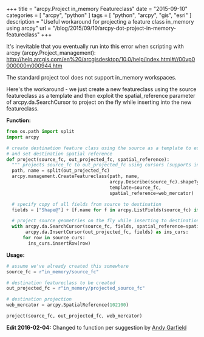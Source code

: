 +++
title = "arcpy.Project in_memory Featureclass"
date = "2015-09-10"
categories = [
  "arcpy",
  "python"
]
tags = [
  "python",
  "arcpy",
  "gis",
  "esri"
]
description = "Useful workaround for projecting a feature class in_memory using arcpy"
url = "/blog/2015/09/10/arcpy-dot-project-in-memory-featureclass"
+++

It's inevitable that you eventually run into this error when scripting with arcpy (arcpy.Project_management):
http://help.arcgis.com/en%20/arcgisdesktop/10.0/help/index.html#//00vp0000000m000944.htm

The standard project tool does not support in_memory workspaces.  

Here's the workaround - we just create a new featureclass using the source featureclass as a template and then exploit the spatial_reference parameter of arcpy.da.SearchCursor to project on the fly while inserting into the new featureclass.

**Function:**  

```python
from os.path import split
import arcpy

# create destination feature class using the source as a template to establish schema
# and set destination spatial reference
def project(source_fc, out_projected_fc, spatial_reference):
  """ projects source_fc to out_projected_fc using cursors (supports in_memory workspace) """
  path, name = split(out_projected_fc)
  arcpy.management.CreateFeatureclass(path, name,
                                      arcpy.Describe(source_fc).shapeType,
                                      template=source_fc,
                                      spatial_reference=web_mercator)

  # specify copy of all fields from source to destination
  fields = ["Shape@"] + [f.name for f in arcpy.ListFields(source_fc) if not f.required]

  # project source geometries on the fly while inserting to destination featureclass
  with arcpy.da.SearchCursor(source_fc, fields, spatial_reference=spatial_reference) as source_curs, \
       arcpy.da.InsertCursor(out_projected_fc, fields) as ins_curs:
      for row in source_curs:
        ins_curs.insertRow(row)
```

**Usage:**

```python
# assume we've already created this somewhere
source_fc = r"in_memory/source_fc"

# destination featureclass to be created
out_projected_fc = r"in_memory/projected_source_fc"

# destination projection
web_mercator = arcpy.SpatialReference(102100)

project(source_fc, out_projected_fc, web_mercator)
```

**Edit 2016-02-04:** Changed to function per suggestion by [Andy Garfield](https://github.com/andygarfield)
